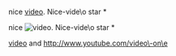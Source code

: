 nice [video](http://www.youtube.com/video\-on\e). Nice\-vide\o star \*

nice ![video](http://www.youtube.com/video\-on\e). Nice\-vide\o star \*

[video]: http://www.youtube.com/video\-on\e

[video] and <http://www.youtube.com/video\-on\e>
